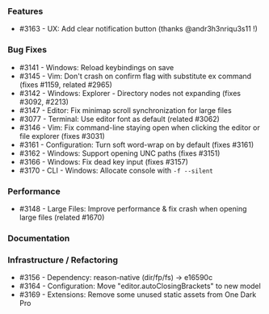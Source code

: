 ### Features 

- #3163 - UX: Add clear notification button (thanks @andr3h3nriqu3s11 !)

### Bug Fixes

- #3141 - Windows: Reload keybindings on save
- #3145 - Vim: Don't crash on confirm flag with substitute ex command (fixes #1159, related #2965)
- #3142 - Windows: Explorer - Directory nodes not expanding (fixes #3092, #2213)
- #3147 - Editor: Fix minimap scroll synchronization for large files
- #3077 - Terminal: Use editor font as default (related #3062)
- #3146 - Vim: Fix command-line staying open when clicking the editor or file explorer (fixes #3031)
- #3161 - Configuration: Turn soft word-wrap on by default (fixes #3161)
- #3162 - Windows: Support opening UNC paths (fixes #3151)
- #3166 - Windows: Fix dead key input (fixes #3157)
- #3170 - CLI - Windows: Allocate console with `-f --silent`

### Performance

- #3148 - Large Files: Improve performance & fix crash when opening large files (related #1670)

### Documentation

### Infrastructure / Refactoring

- #3156 - Dependency: reason-native (dir/fp/fs) -> e16590c
- #3164 - Configuration: Move "editor.autoClosingBrackets" to new model
- #3169 - Extensions: Remove some unused static assets from One Dark Pro
